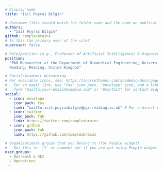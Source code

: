 ```yaml
---
# Display name
title: "Isil Poyraz Bilgin"

# Username (this should match the folder name and the name on publications)
authors:
  - "Isil Poyraz Bilgin"
github: complexbrains
# Is this the primary user of the site?
superuser: false

# Role/position (e.g., Professor of Artificial Intelligence) & Organizations/Affiliations
position:
  "PhD Researcher at the Department of Biomedical Engineering, University of
  Reading, Reading, United Kingdom"

# Social/Academic Networking
# For available icons, see: https://sourcethemes.com/academic/docs/page-builder/#icons
#   For an email link, use "fas" icon pack, "envelope" icon, and a link in the
#   form "mailto:your-email@example.com" or "#contact" for contact widget.
social:
  - icon: envelope
    icon_pack: fas
    link: "mailto:isil.poyrazbilgin@pgr.reading.ac.uk" # For a direct email link, use "mailto:test@example.org".
  - icon: twitter
    icon_pack: fab
    link: https://twitter.com/complexbrains
  - icon: github
    icon_pack: fab
    link: https://github.com/complexbrains

# Organizational groups that you belong to (for People widget)
#   Set this to `[]` or comment out if you are not using People widget.
user_groups:
  - Outreach & DEI
  - Operations
---
```

